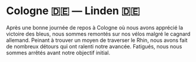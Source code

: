 # Cologne :de: — Linden :de:

<!-- 106km / 605m+ / 589m- -->

Après une bonne journée de repos à Cologne où nous avons apprécié la victoire des bleus, nous sommes remontés sur nos vélos malgré le cagnard allemand. Peinant à trouver un moyen de traverser le Rhin, nous avons fait de nombreux détours qui ont ralenti notre avancée. Fatigués, nous nous sommes arrêtés avant notre objectif initial.

